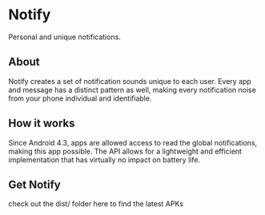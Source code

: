 # Notify
Personal and unique notifications.

## About
Notify creates a set of notification sounds unique to each user. Every app and message has a distinct pattern as well, making every notification noise from your phone individual and identifiable.

## How it works
Since Android 4.3, apps are allowed access to read the global notifications, making this app possible. The API allows for a lightweight and efficient implementation that has virtually no impact on battery life.

## Get Notify
check out the dist/ folder here to find the latest APKs
